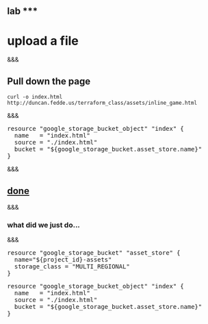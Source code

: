 <!-- .slide: data-background="#6401b5" -->
## lab ***
# upload a file

&&&

## Pull down the page

```
curl -o index.html http://duncan.fedde.us/terraform_class/assets/inline_game.html
```

&&&

<pre>
resource "google_storage_bucket_object" "index" {
  name   = "index.html"
  source = "./index.html"
  bucket = "${google_storage_bucket.asset_store.name}"
}
</pre>

&&&
## <a href="http://$IP$:4567/done/***" target="_blank">done</a>
&&&
### what did we just do...
&&&

<pre>
resource <span class="fragment highlight-current-green" data-fragment-index="1">"google_storage_bucket"</span> <span class="fragment highlight-current-green" data-fragment-index="2">"asset_store"</span> { 
  <span class="fragment highlight-current-green" data-fragment-index="3">name</span>="${project_id}-assets"
  storage_class = "MULTI_REGIONAL"
}
</pre>

<pre>
resource "google_storage_bucket_object" "index" {
  name   = "index.html"
  source = "./index.html"
  bucket = "${<span class="fragment highlight-current-green" data-fragment-index="1">google_storage_bucket</span>.<span class="fragment highlight-current-green" data-fragment-index="2">asset_store</span>.<span class="fragment highlight-current-green" data-fragment-index="3">name</span>}"
}
</pre>

